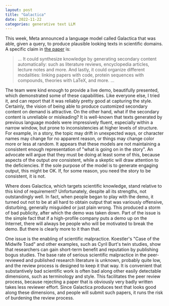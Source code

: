 ```yaml
---
layout: post
title: "Galactica"
date: 2022-11-22
categories: generative text LLM
---
```


This week, Meta announced a language model called Galactica that was able, given a query, to produce plausible looking texts in scientific domains.
A specific claim in [the paper](https://galactica.org/static/paper.pdf) is:

> ... It could synthesize knowledge by generating secondary content automatically: such as literature reviews, 
encyclopedia articles, lecture notes and more. And lastly, it could organize different modalities: linking papers with code, protein sequences with compounds, theories with
LaTeX, and more. ...

The team were kind enough to provide a live demo, beautifully presented, which demonstrated some of these capabilities. Like everyone else, I tried it, and can report
that it was reliably pretty good at capturing the style. Certainly, the vision of being able to produce customized secondary content on demand is 
attractive. On the other hand, what if the secondary content is unreliable or misleading? It is well-known that texts generated by previous language models
were impressively fluent, especially within a narrow window, but prone to inconsistencies at higher levels of structure. For example, in a story, the topic may
drift in unexpected ways, or character names may change for no apparent reason, or things may change color more or less at random. 
It appears that these models are not maintaining a consistent enough representation of "what is going on in the story". An advocate will argue that they must
be doing at least some of this, because aspects of the output *are* consistent, while a skeptic will draw attention to the deficiencies.
If the sole purpose of the model is to generate engaging output, this might be OK. If, for some reason, you need the story to be consistent, it is not.

Where does Galactica, which targets scientific knowledge, stand relative to this kind of requirement? Unfortunately, despite all its strengths, not 
outstandingly well. In fact, when people began to play with the demo, it turned out not to be at all hard to obtain output that was variously offensive, 
disturbing, generally misguided or just plain wrong. This produced a storm of bad publicity, after which the demo was taken down. Part of the issue is 
the simple fact that if a high-profile company puts a demo up on the Internet, there will always be people who will be motivated to break the demo. 
But there is clearly more to it than that.

One issue is the enabling of scientific malpractice. Koestler's "Case of the Midwife Toad" and other examples, such as Cyril Burt's twin studies, show 
that researchers can gain short-term benefit and reputation by publishing bogus studies. The base rate of serious scientific malpractice in the peer-reviewed and published research literature is unknown, probably quite low, and the review process is designed to keep it that way. It is convenient that substantively bad scientific work is often bad along other easily detectable dimensions, such as terminology and style. This facilitates the peer review process, because rejecting a paper that is obviously very badly written takes less reviewer effort. Since Galactica produces text that looks good along these dimensions, and people will submit such papers, it runs the risk of burdening the review process.


